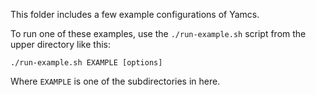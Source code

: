 This folder includes a few example configurations of Yamcs.

To run one of these examples, use the `./run-example.sh` script from the upper
directory like this:

    ./run-example.sh EXAMPLE [options]

Where `EXAMPLE` is one of the subdirectories in here.
